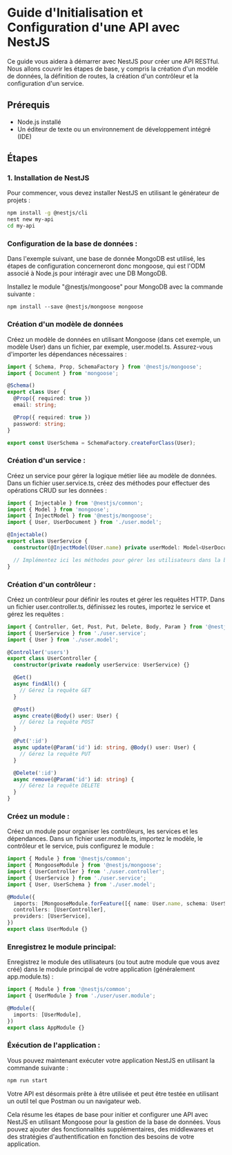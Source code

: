 # Guide d'Initialisation et Configuration d'une API avec NestJS

Ce guide vous aidera à démarrer avec NestJS pour créer une API RESTful. Nous allons couvrir les étapes de base, y compris la création d'un modèle de données, la définition de routes, la création d'un contrôleur et la configuration d'un service.

## Prérequis

- Node.js installé
- Un éditeur de texte ou un environnement de développement intégré (IDE)

## Étapes

### 1. Installation de NestJS

Pour commencer, vous devez installer NestJS en utilisant le générateur de projets :

```bash
npm install -g @nestjs/cli
nest new my-api
cd my-api
```

### Configuration de la base de données : 

Dans l'exemple suivant, une base de donnée MongoDB est utilisé, les étapes de configuration concerneront donc mongoose, qui est l'ODM associé à Node.js pour intéragir avec une DB MongoDB. 

Installez le module "@nestjs/mongoose" pour MongoDB avec la commande suivante : 

```
npm install --save @nestjs/mongoose mongoose
```

### Création d'un modèle de données

Créez un modèle de données en utilisant Mongoose (dans cet exemple, un modèle User) dans un fichier, par exemple, user.model.ts. Assurez-vous d'importer les dépendances nécessaires :

```ts
import { Schema, Prop, SchemaFactory } from '@nestjs/mongoose';
import { Document } from 'mongoose';

@Schema()
export class User {
  @Prop({ required: true })
  email: string;

  @Prop({ required: true })
  password: string;
}

export const UserSchema = SchemaFactory.createForClass(User);
```

### Création d'un service :

Créez un service pour gérer la logique métier liée au modèle de données. Dans un fichier user.service.ts, créez des méthodes pour effectuer des opérations CRUD sur les données :

```ts
import { Injectable } from '@nestjs/common';
import { Model } from 'mongoose';
import { InjectModel } from '@nestjs/mongoose';
import { User, UserDocument } from './user.model';

@Injectable()
export class UserService {
  constructor(@InjectModel(User.name) private userModel: Model<UserDocument>) {}

  // Implémentez ici les méthodes pour gérer les utilisateurs dans la base de données
}
```

### Création d'un contrôleur :

Créez un contrôleur pour définir les routes et gérer les requêtes HTTP. Dans un fichier user.controller.ts, définissez les routes, importez le service et gérez les requêtes :

```ts
import { Controller, Get, Post, Put, Delete, Body, Param } from '@nestjs/common';
import { UserService } from './user.service';
import { User } from './user.model';

@Controller('users')
export class UserController {
  constructor(private readonly userService: UserService) {}

  @Get()
  async findAll() {
    // Gérez la requête GET
  }

  @Post()
  async create(@Body() user: User) {
    // Gérez la requête POST
  }

  @Put(':id')
  async update(@Param('id') id: string, @Body() user: User) {
    // Gérez la requête PUT
  }

  @Delete(':id')
  async remove(@Param('id') id: string) {
    // Gérez la requête DELETE
  }
}
```

### Créez un module : 

Créez un module pour organiser les contrôleurs, les services et les dépendances. Dans un fichier user.module.ts, importez le modèle, le contrôleur et le service, puis configurez le module :

```ts
import { Module } from '@nestjs/common';
import { MongooseModule } from '@nestjs/mongoose';
import { UserController } from './user.controller';
import { UserService } from './user.service';
import { User, UserSchema } from './user.model';

@Module({
  imports: [MongooseModule.forFeature([{ name: User.name, schema: UserSchema }])],
  controllers: [UserController],
  providers: [UserService],
})
export class UserModule {}
```

### Enregistrez le module principal:

Enregistrez le module des utilisateurs (ou tout autre module que vous avez créé) dans le module principal de votre application (généralement app.module.ts) :

```ts 
import { Module } from '@nestjs/common';
import { UserModule } from './user/user.module';

@Module({
  imports: [UserModule],
})
export class AppModule {}
```

### Éxécution de l'application : 

Vous pouvez maintenant exécuter votre application NestJS en utilisant la commande suivante :

```bash
npm run start
```

Votre API est désormais prête à être utilisée et peut être testée en utilisant un outil tel que Postman ou un navigateur web.

Cela résume les étapes de base pour initier et configurer une API avec NestJS en utilisant Mongoose pour la gestion de la base de données. Vous pouvez ajouter des fonctionnalités supplémentaires, des middlewares et des stratégies d'authentification en fonction des besoins de votre application.